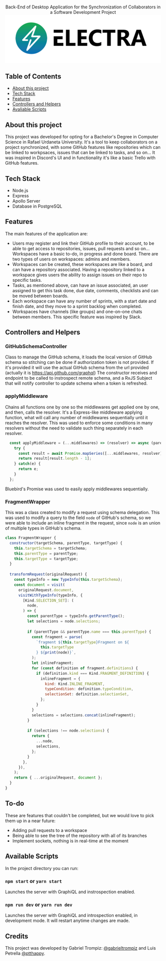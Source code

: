 <br />
<p align='center'>
  Back-End of Desktop Application for the Synchronization of Collaborators in a Software Development Project
  <br />
  <img src='https://raw.githubusercontent.com/gabrieltrompiz/electra-front/develop/screenshots/power-with-name.png' alt='logo' />
</p>

## Table of Contents
* [About this project](#about-this-project)
* [Tech Stack](#teck-stack)
* [Features](#features)
* [Controllers and Helpers](#controllers-and-helpers)
* [Avaliable Scripts](#available-scripts)

## About this project
This project was developed for opting for a Bachelor's Degree in Computer Science in Rafael Urdaneta University. It's a tool to keep collaborators on a project synchronized, with some GitHub features like repositories which can be linked to workpsaces, issues that can be linked to tasks, and so on... It was inspired in Discord's UI and in functionality it's like a basic Trello with GitHub features.

## Tech Stack
* Node.js
* Express
* Apollo Server
* Database in PostgreSQL

## Features
The main features of the application are:
* Users may register and link their GitHub profile to their account, to be able to get access to repositories, issues, pull requests and so on... Workspaces have a basic to-do, in progress and done board. There are two types of users on workspaces: admins and members.
* Workspaces can be created, these workspaces are like a board, and can have a repository associated. Having a repository linked to a workspace gives users the ability to assign issues on their repo to specific tasks.
* Tasks, as mentioned above, can have an issue associated, an user assigned to get this task done, due date, comments, checklists and can be moved between boards.
* Each workspace can have any number of sprints, with a start date and finish date, and they move to a sprint backlog when completed.
* Workspaces have channels (like groups) and one-on-one chats between members. This specific feature was inspired by Slack.

## Controllers and Helpers
### GitHubSchemaController
Class to manage the GitHub schema, it loads the local version of GitHub schema so stitching can be done if authorization token is not provided.
If it's provided it will use the actual GitHub schema from the url provided (actually it is https://api.github.com/graphql)
The constructor receives and endpoint to be called to instrospect remote schema, and a RxJS Subject that will notify controller to update schema when a token is refreshed.

### applyMiddleware
Chains all functions one by one so the middlewares get applied one by one, and then, calls the resolver.
It's a Express-like middleware applying function, what will call any number of middlewares sequentially until it reaches the resolver.
This was used to enforce some conditions in many resolvers without the need to validate such thing separately in each resolver.

```javascript
  const applyMiddleware = (...middlewares) => (resolver) => async (parent, args, context, info) => {
    try {
      const result = await Promise.mapSeries([...middlewares, resolver], (fn) => fn(parent, args, context, info));
      return result[result.length - 1];
    } catch(e) {
      return e;
    }
  };
```
Bluebird's Promise was used to easily apply middlewares sequentially.

### FragmentWrapper
This was a class created to modify a request using schema delegation. This was used to modify a query to the field `node` of GitHub's schema, so we were able to include an inline fragment in the request, since `node` is an union of multiple types in GitHub's schema.

```javascript
class FragmentWrapper {
  constructor(targetSchema, parentType, targetType) {
    this.targetSchema = targetSchema;
    this.parentType = parentType;
    this.targetType = targetType;
  }

  transformRequest(originalRequest) {
    const typeInfo = new TypeInfo(this.targetSchema);
    const document = visit(
      originalRequest.document,
      visitWithTypeInfo(typeInfo, {
        [Kind.SELECTION_SET]: (
          node,
        ) => {
          const parentType = typeInfo.getParentType();
          let selections = node.selections;

          if (parentType && parentType.name === this.parentType) {
            const fragment = parse(
              `fragment ${this.targetType}Fragment on ${
                this.targetType
              } ${print(node)}`,
            );
            let inlineFragment;
            for (const definition of fragment.definitions) {
              if (definition.kind === Kind.FRAGMENT_DEFINITION) {
                inlineFragment = {
                  kind: Kind.INLINE_FRAGMENT,
                  typeCondition: definition.typeCondition,
                  selectionSet: definition.selectionSet,
                };
              }
            }
            selections = selections.concat(inlineFragment);
          }

          if (selections !== node.selections) {
            return {
              ...node,
              selections,
            };
          }
        },
      }),
    );
    return { ...originalRequest, document };
  }
}
```

## To-do
These are features that couldn't be completed, but we would love to pick them up in a near future:
* Adding pull requests to a workspace
* Being able to see the tree of the repository with all of its branches
* Implement sockets, nothing is in real-time at the moment

## Available Scripts
In the project directory you can run:

### `npm start` or `yarn start`
Launches the server with GraphiQL and instrospection enabled.

### `npm run dev` or `yarn run dev`
Launches the server with GraphiQL and introspection enabled, in development mode. It will restart anytime changes are made.

## Credits
This project was developed by Gabriel Trompiz: [@gabrieltrompiz](https://github.com/gabrieltrompiz) and Luis Petrella [@ptthappy](https://github.com/ptthappy).
